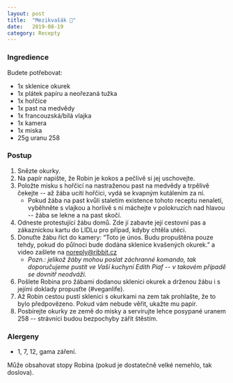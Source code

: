 ```yaml
---
layout: post
title:  "Mezikvašák 🥒"
date:   2019-08-19
category: Recepty
---
```


### Ingredience
Budete potřebovat:
- 1x sklenice okurek
- 1x plátek papíru a neořezaná tužka
- 1x hořčice
- 1x past na medvědy
- 1x francouzská/bílá vlajka
- 1x kamera
- 1x miska
- 25g uranu 258


### Postup
1. Snězte okurky.
2. Na papír napište, že Robin je kokos a pečlivě si jej uschovejte.
3. Položte misku s hořčicí na nastraženou past na medvědy a trpělivě čekejte -- až žába ucítí hořčici, vydá se kvapným kutálením za ní.
	- Pokud žába na past kvůli staletím existence tohoto receptu nenaletí, vyběhněte s vlajkou a horlivě s ní máchejte v polokruzích nad hlavou -- žába se lekne a na past skočí.
6. Odneste protestující žábu domů. Zde jí zabavte její cestovní pas a zákaznickou kartu do LIDLu pro případ, kdyby chtěla utéci.
7. Donuťte žábu říct do kamery: “Toto je únos. Budu propuštěna pouze tehdy, pokud do půlnoci bude dodána sklenice kvašených okurek.” a video zašlete na noreply@ribbit.cz
	- _Pozn.: jelikož žáby mohou poslat záchranné komando, tak doporučujeme pustit ve Vaší kuchyni Edith Piaf -- v takovém případě se dovnitř neodváží._
8. Pošlete Robina pro žábami dodanou sklenici okurek a drženou žábu i s jejími doklady propusťte (#veganlife).
9. Až Robin cestou pustí sklenici s okurkami na zem tak prohlašte, že to bylo předpovězeno. Pokud vám nebude věřit, ukažte mu papír.
10. Posbírejte okurky ze země do misky a servírujte lehce posypané uranem 258 -- strávníci budou bezpochyby zářit štěstím.

### Alergeny
- 1, 7, 12, gama záření.

Může obsahovat stopy Robina (pokud je dostatečně velké nemehlo, tak doslova).

